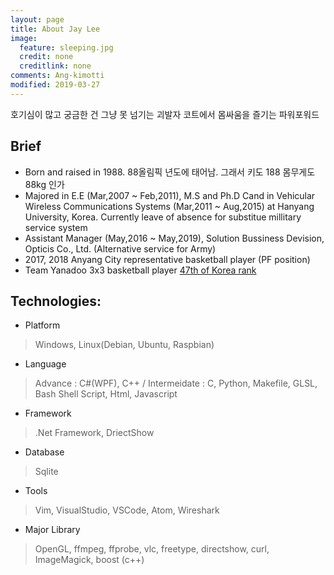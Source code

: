 ```yaml
---
layout: page
title: About Jay Lee
image:
  feature: sleeping.jpg
  credit: none
  creditlink: none
comments: Ang-kimotti
modified: 2019-03-27
---
```


호기심이 많고 궁금한 건 그냥 못 넘기는 괴발자
코트에서 몸싸움을 즐기는 파워포워드

##  Brief
* Born and raised in 1988. 88올림픽 년도에 태어남. 그래서 키도 188 몸무게도 88kg 인가
* Majored in E.E (Mar,2007 ~ Feb,2011), M.S and Ph.D Cand in Vehicular Wireless Communications Systems (Mar,2011 ~ Aug,2015) at Hanyang University, Korea. Currently leave of absence for substitue millitary service system
* Assistant Manager (May,2016 ~ May,2019), Solution Bussiness Devision, Opticis Co., Ltd. (Alternative service for Army)
* 2017, 2018 Anyang City representative basketball player (PF position)
* Team Yanadoo 3x3 basketball player [47th of Korea rank](https://play.fiba3x3.com/players/9f245589-8a03-4f0e-ae53-4b0f3ecf7a0b)

##  Technologies:
* Platform 
> Windows, Linux(Debian, Ubuntu, Raspbian)
* Language
> Advance : C#(WPF), C++ / Intermeidate : C, Python, Makefile, GLSL, Bash Shell Script, Html, Javascript
* Framework
> .Net Framework, DriectShow
* Database
> Sqlite
* Tools
> Vim, VisualStudio, VSCode, Atom, Wireshark
* Major Library
> OpenGL, ffmpeg, ffprobe, vlc, freetype, directshow, curl, ImageMagick, boost (c++) 
